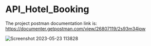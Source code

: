 # API_Hotel_Booking
The project postman documentation link is: https://documenter.getpostman.com/view/26807119/2s93m34ipw

![Screenshot 2023-05-23 113828](https://github.com/unrealemon/API_Hotel_Booking/assets/104528693/d6fcd686-304a-4963-a835-584a74ce7bbc)
